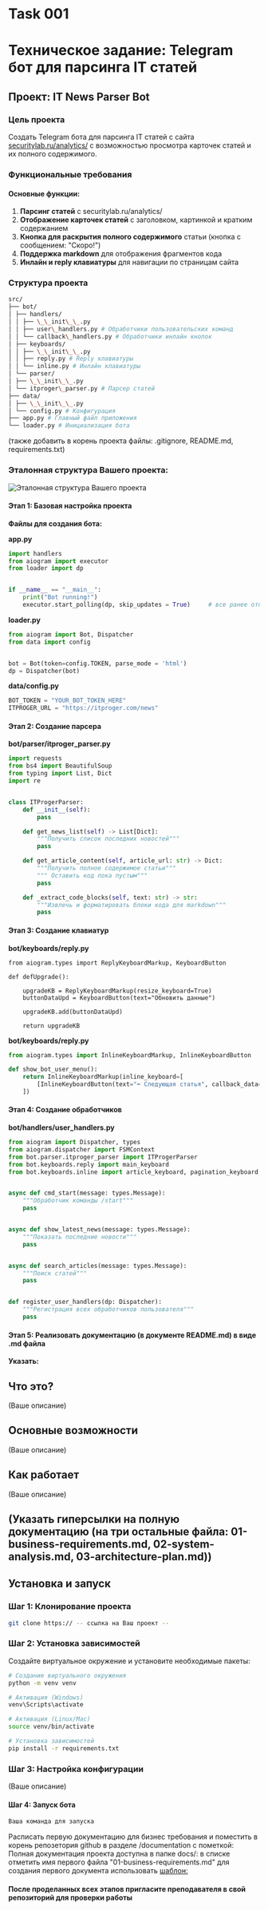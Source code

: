 # Task 001
# Техническое задание: Telegram бот для парсинга IT статей

## Проект: IT News Parser Bot

### Цель проекта
Создать Telegram бота для парсинга IT статей с сайта [securitylab.ru/analytics/](https://www.securitylab.ru/analytics/) с возможностью просмотра карточек статей и их полного содержимого.

### Функциональные требования

#### Основные функции:
1. **Парсинг статей** с securitylab.ru/analytics/
2. **Отображение карточек статей** с заголовком, картинкой и кратким содержанием
3. **Кнопка для раскрытия полного содержимого** статьи (кнопка с сообщением: "Скоро!")
4. **Поддержка markdown** для отображения фрагментов кода
5. **Инлайн и reply клавиатуры** для навигации по страницам сайта

### Структура проекта

``` bash
src/
├── bot/
│ ├── handlers/
│ │ ├── \_\_init\_\_.py
│ │ ├── user\_handlers.py # Обработчики пользовательских команд
│ │ └── callback\_handlers.py # Обработчики инлайн кнопок
│ ├── keyboards/
│ │ ├── \_\_init\_\_.py
│ │ ├── reply.py # Reply клавиатуры
│ │ └── inline.py # Инлайн клавиатуры
│ └── parser/
│ ├── \_\_init\_\_.py
│ └── itproger\_parser.py # Парсер статей
├── data/
│ ├── \_\_init\_\_.py
│ └── config.py # Конфигурация
├── app.py # Главный файл приложения
└── loader.py # Инициализация бота
```

(также добавить в корень проекта файлы: .gitignore, README.md, requirements.txt)


### Эталонная структура Вашего проекта:
![Эталонная структура Вашего проекта](pics\example1.jpg)


#### Этап 1: Базовая настройка проекта

**Файлы для создания бота:**

**app.py**
```py
import handlers
from aiogram import executor
from loader import dp


if __name__ == "__main__":
    print("Bot running!")
    executor.start_polling(dp, skip_updates = True)     # все ранее отправленные сообщения боту, когда он был выключен, будут пропущены
```

**loader.py**
```py
from aiogram import Bot, Dispatcher
from data import config


bot = Bot(token=config.TOKEN, parse_mode = 'html')
dp = Dispatcher(bot)
```

**data/config.py**
```py
BOT_TOKEN = "YOUR_BOT_TOKEN_HERE"
ITPROGER_URL = "https://itproger.com/news"
```

#### Этап 2: Создание парсера

**bot/parser/itproger_parser.py**
```py
import requests
from bs4 import BeautifulSoup
from typing import List, Dict
import re


class ITProgerParser:
    def __init__(self):
        pass

    def get_news_list(self) -> List[Dict]:
        """Получить список последних новостей"""
        pass

    def get_article_content(self, article_url: str) -> Dict:
        """Получить полное содержимое статьи"""
        """ Оставить код пока пустым"""
        pass

    def _extract_code_blocks(self, text: str) -> str:
        """Извлечь и форматировать блоки кода для markdown"""
        pass
```
#### Этап 3: Создание клавиатур

**bot/keyboards/reply.py**

```PY
from aiogram.types import ReplyKeyboardMarkup, KeyboardButton

def defUpgrade():

    upgradeKB = ReplyKeyboardMarkup(resize_keyboard=True)
    buttonDataUpd = KeyboardButton(text="Обновить данные")

    upgradeKB.add(buttonDataUpd)

    return upgradeKB
```
**bot/keyboards/reply.py**
```py
from aiogram.types import InlineKeyboardMarkup, InlineKeyboardButton

def show_bot_user_menu():
    return InlineKeyboardMarkup(inline_keyboard=[
        [InlineKeyboardButton(text="➡️ Следующая статья", callback_data="next")]
    ])
```

#### Этап 4: Создание обработчиков
**bot/handlers/user_handlers.py**

```py
from aiogram import Dispatcher, types
from aiogram.dispatcher import FSMContext
from bot.parser.itproger_parser import ITProgerParser
from bot.keyboards.reply import main_keyboard
from bot.keyboards.inline import article_keyboard, pagination_keyboard


async def cmd_start(message: types.Message):
    """Обработчик команды /start"""
    pass


async def show_latest_news(message: types.Message):
    """Показать последние новости"""
    pass


async def search_articles(message: types.Message):
    """Поиск статей"""
    pass


def register_user_handlers(dp: Dispatcher):
    """Регистрация всех обработчиков пользователя"""
    pass
```

#### Этап 5: Реализовать документацию (в документе README.md) в виде .md файла

**Указать:**

## Что это?

(Ваше описание)

## Основные возможности

(Ваше описание)

## Как работает

(Ваше описание)

## (Указать гиперсылки на полную документацию (на три остальные файла: 01-business-requirements.md, 02-system-analysis.md, 03-architecture-plan.md))


## Установка и запуск

### Шаг 1: Клонирование проекта

```bash
git clone https:// -- ссылка на Ваш проект --
```

### Шаг 2: Установка зависимостей

Создайте виртуальное окружение и установите необходимые пакеты:

```bash
# Создание виртуального окружения
python -m venv venv

# Активация (Windows)
venv\Scripts\activate

# Активация (Linux/Mac)
source venv/bin/activate

# Установка зависимостей
pip install -r requirements.txt
```

### Шаг 3: Настройка конфигурации

(Ваше описание)

#### Шаг 4: Запуск бота

```bash
Ваша команда для запуска
```

Расписать первую документацию для бизнес требования и поместить в корень репозетория github в разделе /documentation с пометкой: Полная документация проекта доступна в папке docs/: в списке отметить имя первого файла "01-business-requirements.md" для создания первого документа использовать [шаблон:](https://github.com/k1rrrkvz/Practik_tasks_31is-23/blob/main/documentation/01-business-requirements.md) 

#### После проделанных всех этапов пригласите преподавателя в свой репозиторий для проверки работы

